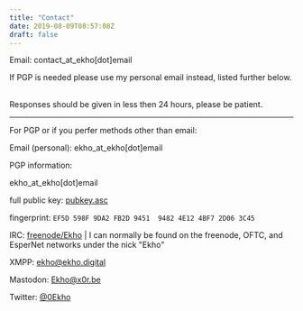 ```yaml
---
title: "Contact"
date: 2019-08-09T08:57:08Z
draft: false
---
```

Email: contact_at_ekho[dot]email

<span class="smallnote">If PGP is needed please use my personal email instead, listed further below.</span>

<br>Responses should be given in less then 24 hours, please be patient.

--------

For PGP or if you perfer methods other than email:

Email (personal): ekho_at_ekho[dot]email
<div class="smallnote smallindent grey">
  PGP information:

  ekho_at_ekho[dot]email

  full public key: [pubkey.asc](./pubkey.asc)

  fingerprint:  `EF5D 598F 9DA2 FB2D 9451  9482 4E12 4BF7 2D06 3C45`
</div>

IRC: [freenode/Ekho](irc://chat.freenode.net:6697/Ekho,isnick) | I can normally be found on the
freenode, OFTC, and EsperNet networks under the nick "Ekho"

XMPP: [ekho@ekho.digital](xmpp:ekho@ekho.digital)

Mastodon: [Ekho@x0r.be](https://x0r.be/@Ekho)

Twitter: [@0Ekho](https://twitter.com/0Ekho)

